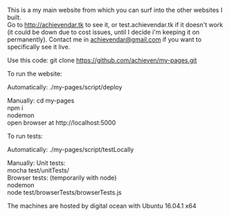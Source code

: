 This is a my main website from which you can surf into the other websites I built.      
Go to http://achievendar.tk to see it, or test.achievendar.tk if it doesn't work (it could be down due to cost issues, until I decide i'm keeping it on permanently).
Contact me in achievendar@gmail.com if you want to specifically see it live.   


Use this code:
git clone https://github.com/achieven/my-pages.git

To run the website:

Automatically:
./my-pages/script/deploy

Manually:
cd my-pages  
npm i  
nodemon  
open browser at http://localhost:5000  

To run tests:

Automatically:
./my-pages/script/testLocally

Manually:
Unit tests:  
mocha test/unitTests/  
Browser tests:  (temporarily with node)   
nodemon  
node test/browserTests/browserTests.js  





The machines are hosted by digital ocean with Ubuntu 16.04.1 x64
